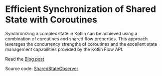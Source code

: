 # Efficient Synchronization of Shared State with Coroutines

Synchronizing a complex state in Kotlin can be achieved using a combination of coroutines and shared flow properties. This approach leverages the concurrency strengths of coroutines and the excellent state management capabilities provided by the Kotlin Flow API.

Read the [Blog post](https://kotlinserversquad.com/efficient-synchronization-of-shared-state-with-coroutines/)

Source code: [SharedStateObserver](src/main/kotlin/com/kss/articles/article002/SharedStateObserver.kt)
